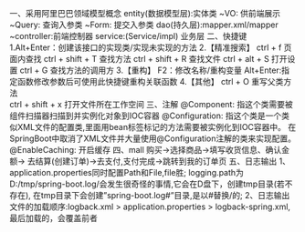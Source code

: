一、采用阿里巴巴领域模型概念
    entity(数据模型层):实体类
    ~VO: 供前端展示
    ~Query: 查询入参类
    ~Form: 提交入参类
    dao(持久层):mapper.xml/mapper
    ~controller:前端控制器
    service:(Service/impl) 业务层
二、快捷键
	1.Alt+Enter：创建该接口的实现类/实现未实现的方法
	2.【精准搜索】
		ctrl + f	页面内查找
		ctrl + shift + T	查找方法
		ctrl + shift + R	查找文件
		ctrl + alt + S	打开设置
		ctrl + G    查找方法的调用方
	3.【重构】
		F2：修改名称/重构变量
		Alt+Enter:指定函数修改参数后可使用此快捷键重构关联函数
	4.【其他】
		ctrl + O 重写父类方法       
		ctrl + shift + x 打开文件所在工作空间 
三、注解
    @Component: 指这个类需要被组件扫描器扫描到并实例化对象到IOC容器
    @Configuration: 指这个类是一个类似XML文件的配置类,里面用bean标签标记的方法需要被实例化到IOC容器中。
                    在SpringBoot中取消了XML文件并大量使用@Configuration注解的类来实现配置。
    @EnableCaching: 开启缓存
四、mall
    购买->选择商品->填写收货信息、确认金额->
    去结算(创建订单)->去支付,支付完成->跳转到我的订单页
五、日志输出
    1、application.properties同时配置Path和File,file胜;
       logging.path为D:/tmp/spring-boot.log/会发生很奇怪的事情,它会在D盘下，创建tmp目录(若不存在),
       在tmp目录下会创建”spring-boot.log#”目录,是以#替换/的;
    2、日志输出文件的加载顺序:logback.xml > application.properties > logback-spring.xml,最后加载的，会覆盖前者
    
